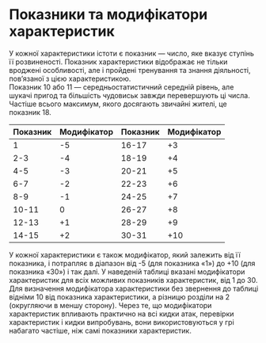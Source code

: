 # Показники та модифікатори характеристик

У кожної характеристики істоти є показник — число, яке вказує ступінь її розвиненості. Показник характеристики відображає не тільки вроджені особливості, але і пройдені тренування та знання діяльності, пов’язаної з цією характеристикою.<br/>
Показник 10 або 11 — середньостатистичний середній рівень, але шукачі пригод та більшість чудовиськ завжди перевершують ці числа. Частіше всього максимум, якого досягають звичайні жителі, це показник 18.

| **Показник** 	| **Модифікатор** 	| **Показник** 	| **Модифікатор** 	|
|--------------	|-----------------	|--------------	|-----------------	|
|       1      	|        -5       	|     16-17    	|        +3       	|
|      2-3     	|        -4       	|     18-19    	|        +4       	|
|      4-5     	|        -3       	|     20-21    	|        +5       	|
|      6-7     	|        -2       	|     22-23    	|        +6       	|
|      8-9     	|        -1       	|     24-25    	|        +7       	|
|     10-11    	|        0        	|     26-27    	|        +8       	|
|     12-13    	|        +1       	|     28-29    	|        +9       	|
|     14-15    	|        +2       	|     30-31    	|       +10       	|

У кожної характеристики є також модифікатор, який залежить від її показника, і потрапляє в діапазон від -5 (для показника «1») до +10 (для показника «30») і так далі. У наведеній таблиці вказані модифікатори характеристик для всіх можливих показників характеристик, від 1 до 30.<br />
Для визначення модифікатора характеристики без звернення до таблиці відніми 10 від показника характеристики, а різницю розділи на 2 (округляючи в меншу сторону). Через те, що модифікатори характеристик впливають практично на всі кидки атак, перевірки характеристик і кидки випробувань, вони використовуються у грі набагато частіше, ніж самі показники характеристик.